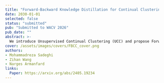 ```yaml
---
title: "Forward-Backward Knowledge Distillation for Continual Clustering"
date: 2030-01-01
selected: false
status: "submitted"
pub: "Submitted to WACV 2026"
pub_date: ""
abstract: >-
  We introduce Unsupervised Continual Clustering (UCC) and propose Forward-Backward Knowledge Distillation for Continual Clustering (FBCC) to address catastrophic forgetting in unsupervised continual learning. FBCC leverages a teacher-student distillation framework with both forward and backward knowledge transfer to enhance memory efficiency and clustering performance. Experiments show that FBCC outperforms existing methods on continual clustering tasks, marking a significant advance for unsupervised continual learning.
cover: /assets/images/covers/FBCC_cover.png
authors:
- Mohammadreza Sadeghi
- Zihan Wang
- Narges Armanfard
links:
  Paper: https://arxiv.org/abs/2405.19234
---
```

